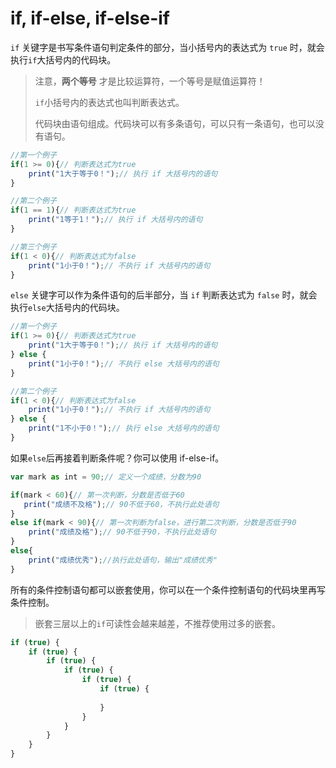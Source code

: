 #  if, if-else, if-else-if



`if` 关键字是书写条件语句判定条件的部分，当小括号内的表达式为 `true` 时，就会执行`if`大括号内的代码块。

> 注意，**两个等号** 才是比较运算符，一个等号是赋值运算符！
>
> `if`小括号内的表达式也叫判断表达式。
>
> 代码块由语句组成。代码块可以有多条语句，可以只有一条语句，也可以没有语句。

```javascript
//第一个例子
if(1 >= 0){// 判断表达式为true
    print("1大于等于0！");// 执行 if 大括号内的语句
}

//第二个例子
if(1 == 1){// 判断表达式为true
    print("1等于1！");// 执行 if 大括号内的语句
}

//第三个例子
if(1 < 0){// 判断表达式为false
    print("1小于0！");// 不执行 if 大括号内的语句
}
```

`else` 关键字可以作为条件语句的后半部分，当 `if` 判断表达式为 `false` 时，就会执行`else`大括号内的代码块。

```javascript
//第一个例子
if(1 >= 0){// 判断表达式为true
    print("1大于等于0！");// 执行 if 大括号内的语句
} else {
    print("1小于0！");// 不执行 else 大括号内的语句
}

//第二个例子
if(1 < 0){// 判断表达式为false
    print("1小于0！");// 不执行 if 大括号内的语句
} else {
    print("1不小于0！");// 执行 else 大括号内的语句
}
```

如果`else`后再接着判断条件呢？你可以使用 if-else-if。

```javascript
var mark as int = 90;// 定义一个成绩，分数为90

if(mark < 60){// 第一次判断，分数是否低于60
   print("成绩不及格");// 90不低于60，不执行此处语句
}
else if(mark < 90){// 第一次判断为false，进行第二次判断，分数是否低于90
    print("成绩及格");// 90不低于90，不执行此处语句
}
else{
    print("成绩优秀");//执行此处语句，输出"成绩优秀"
}
```

所有的条件控制语句都可以嵌套使用，你可以在一个条件控制语句的代码块里再写条件控制。

> 嵌套三层以上的`if`可读性会越来越差，不推荐使用过多的嵌套。

```javascript
if (true) {
    if (true) {
        if (true) {
            if (true) {
                if (true) {
                    if (true) {
                        
                    }
                }
            }
        }
    }
}
```

